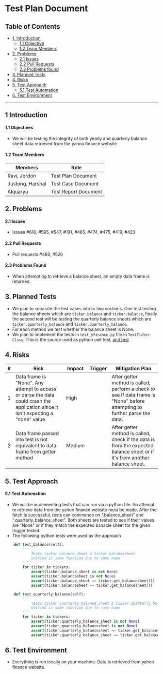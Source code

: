 # Test Plan Document

## Table of Contents
* [1. Introduction](#intro)
  - [1.1 Objective](#s1)
  - [1.2 Team Members](#s2)
* [2. Problems](#problems)
  - [2.1 Issues](#issues)
  - [2.2 Pull Requests](#pr)
  - [2.3 Problems found](#pf)
* [3. Planned Tests](#plannedTests)
* [4. Risks](#risks)
* [5. Test Approach](#testApproach)
  - [5.1 Test Automation](#s5)
* [6. Test Environment](#testEnvironment)

***

<a id="intro"><h2>1 Introduction</h2></a>
<a id="s1"><h4>1.1 Objectives</h4></a>
- We will be testing the integrity of both yearly and quarterly balance sheet data retrieved from the yahoo finance website 

<a id="s2"><h4>1.2 Team Members</h4></a>

| Members  | Role |
|---|---|
|  Ravi, Jordon |  Test Plan Document |
| Justong, Harshal  |  Test Case Document |
|  Alquaryu |  Test Report Document |


<a id="problems"><h2>2. Problems</h2></a>

<a id="issues"><h4>2.1 Issues</h4></a>
- Issues #618, #595, #547, #191, #465, #474, #475, #419, #423

<a id="pr"><h4>2.2 Pull Requests</h4></a>
- Pull requests #480, #526

<a id="pf"><h4>2.3 Problems Found</h4></a>
- When attempting to retrieve a balance sheet, an empty data frame is returned.

<a id="plannedTests"><h2>3. Planned Tests</h2></a>
- We plan to separate the test cases into to two sections. One test testing the balance sheets which are `ticker.balance` and `ticker.balance`, finally the second test will be testing the quarterly balance sheets which are `ticker.quarterly_balance` and `ticker.quarterly_balance`.
- For each method we test whether the balance sheet is None.
- We plan to implement the tests in `test_yfinance.py` file in `TestTicker Class`. This is the source used as python unit test, [unit test](https://docs.python.org/3/library/unittest.html)

<a id="risks"><h2>4. Risks</h2></a>

| #  | Risk | Impact | Trigger | Mitigation Plan |
|---|---|---|---|---|
| 1 | Data frame is "None". Any attempt to access or parse the data could crash the application since it isn't expecting a "none" value | High |  | After getter method is called, perform a check to see if data frame is "None" before attempting to further parse the data. |
| 2 | Data frame passed into test is not equivalent to data frame from getter method | Medium |  | After getter method is called, check if the data is from the expected balance sheet or if it's from another balance sheet. |

<a id="testApproach"><h2>5. Test Approach</h2></a>
<a id="s5"><h4>5.1 Test Automation</h4></a>
- We will be implementing tests that can run via a python file. An attempt to retrieve data from the yahoo finance website must be made.
After the fetch is successful, tests can commence on “.balance_sheet” and “.quarterly_balance_sheet”. Both sheets are tested to see if their values are "None" or if they match the expected banacle sheet for the given trigger tested.
- The following python tests were used as the approach

```python
    def test_balance(self):
        '''
            Tests ticker.balance_sheet & ticker.balancesheet
            Unified in same function due to same name 
        '''
        for ticker in tickers:
            assert(ticker.balance_sheet is not None)
            assert(ticker.balancesheet is not None)
            assert(ticker.balance_sheet == ticker.get_balancesheet())
            assert(ticker.balancesheet == ticker.get_balancesheet())

    def test_quarterly_balance(self):
        '''
            Tests ticker.quarterly_balance_sheet & ticker.quarterly_balancesheet
            Unified in same function due to same name 
        '''
        for ticker in tickers:
            assert(ticker.quarterly_balance_sheet is not None)
            assert(ticker.quarterly_balancesheet is not None)
            assert(ticker.quarterly_balancesheet == ticker.get_balancesheet('quarterly'))
            assert(ticker.quarterly_balance_sheet == ticker.get_balancesheet(freq='quarterly'))
```

<a id="testEnvironment"><h2>6. Test Environment</h2></a>
- Everything is run locally on your machine. Data is retrieved from yahoo finance website.























